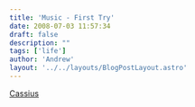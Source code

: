 ```yaml
---
title: 'Music - First Try'
date: 2008-07-03 11:57:34
draft: false
description: ""
tags: ['life']
author: 'Andrew'
layout: '../../layouts/BlogPostLayout.astro'
---
```


[Cassius](http://www.blog.big-andy.co.uk/audio/cassiuplay_teaser.mp3)

